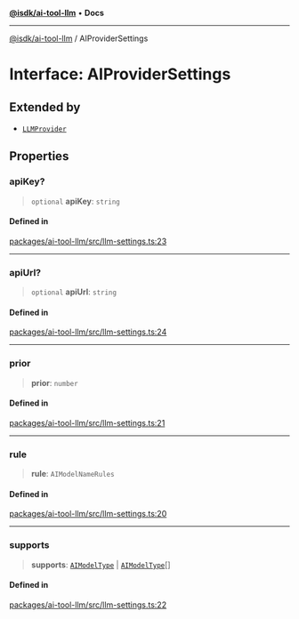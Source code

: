 [**@isdk/ai-tool-llm**](../README.md) • **Docs**

***

[@isdk/ai-tool-llm](../globals.md) / AIProviderSettings

# Interface: AIProviderSettings

## Extended by

- [`LLMProvider`](../classes/LLMProvider.md)

## Properties

### apiKey?

> `optional` **apiKey**: `string`

#### Defined in

[packages/ai-tool-llm/src/llm-settings.ts:23](https://github.com/isdk/ai-tool-llm.js/blob/513ef97c99c1327a132052f4cc5520be2c9cf2e0/src/llm-settings.ts#L23)

***

### apiUrl?

> `optional` **apiUrl**: `string`

#### Defined in

[packages/ai-tool-llm/src/llm-settings.ts:24](https://github.com/isdk/ai-tool-llm.js/blob/513ef97c99c1327a132052f4cc5520be2c9cf2e0/src/llm-settings.ts#L24)

***

### prior

> **prior**: `number`

#### Defined in

[packages/ai-tool-llm/src/llm-settings.ts:21](https://github.com/isdk/ai-tool-llm.js/blob/513ef97c99c1327a132052f4cc5520be2c9cf2e0/src/llm-settings.ts#L21)

***

### rule

> **rule**: `AIModelNameRules`

#### Defined in

[packages/ai-tool-llm/src/llm-settings.ts:20](https://github.com/isdk/ai-tool-llm.js/blob/513ef97c99c1327a132052f4cc5520be2c9cf2e0/src/llm-settings.ts#L20)

***

### supports

> **supports**: [`AIModelType`](../enumerations/AIModelType.md) \| [`AIModelType`](../enumerations/AIModelType.md)[]

#### Defined in

[packages/ai-tool-llm/src/llm-settings.ts:22](https://github.com/isdk/ai-tool-llm.js/blob/513ef97c99c1327a132052f4cc5520be2c9cf2e0/src/llm-settings.ts#L22)
